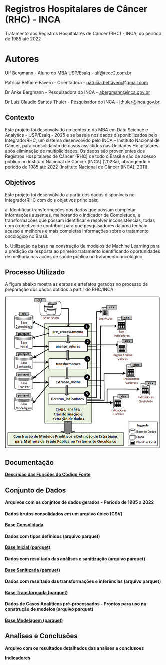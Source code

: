 # Registros Hospitalares de Câncer (RHC) - INCA
Tratamento dos Registros Hospitalares de Câncer (RHC) - INCA, do período de 1985 até 2022 

# Autores
Ulf Bergmann - Aluno do MBA USP/Esalq - ulf@tecc2.com.br

Patrícia Belfiore Fávero - Orientadora - patricia.belfavero@gmail.com 

Dr Anke Bergmann - Pesquisadora do INCA - abergmann@inca.gov.br

Dr Luiz Claudio Santos Thuler - Pesquisador do INCA - lthuler@inca.gov.br.


## Contexto
Este projeto foi desenvolvido no contexto do MBA em Data Science e Analytics - USP/Esalq - 2025 e se baseia nos dados disponibilizados pelo IntegradorRHC, um sistema desenvolvido pelo INCA – Instituto Nacional de Câncer, para consolidação de casos assistidos nas Unidades Hospitalares após eliminação de multiplicidades. Os dados são provenientes dos Registros Hospitalares de Câncer (RHC) de todo o Brasil e são de acesso público no Instituto Nacional de Câncer [INCA] (2023a), abrangendo o período de 1985 até 2022 (Instituto Nacional de Câncer [INCA], 2011).

## Objetivos
Este projeto foi desenvolvido a partir dos dados disponíveis no IntegradorRHC com dois objetivos principais:

a. Identificar transformações nos dados que possam completar informações ausentes, melhorando o indicador de Completude, e transformações que possam identificar e resolver inconsistências, todas com o objetivo de contribuir para que pesquisadores da área tenham acesso a melhores e mais completas informações sobre o tratamento oncológico no Brasil. 

b. Utilização da base na construção de modelos de Machine Learning para a predição da resposta ao primeiro tratamento identificando oportunidades de melhoria nas ações de saúde pública no tratamento oncológico.

## Processo Utilizado
A figura abaixo mostra as etapas e artefatos gerados no processo de preparação dos dados obtidos a partir do RHC/INCA

![Processo Utilizado](imagens/metodo.png)


## Documentação

[**Descriçao das Funções do Código Fonte**](https://ulf-tecc2.github.io/rhc_inca/site)

## Conjunto de Dados

**Arquivos com os conjntos de dados gerados - Período de 1985 a 2022** 


#### Dados brutos consolidados em um arquivo único (CSV)
[**Base Consolidada**](https://drive.google.com/uc?export=download&id=1cuQM-6iXD0h1iRdbIxkAS8epgMval-E0) 


#### Dados com tipos definidos (arquivo parquet)
[**Base Inicial  (parquet)**](https://drive.google.com/uc?export=download&id=1uPpY5HqBnu1Wk4rDjFAJuEATV-LUHJw_) 

 

#### Dados com resultado das análises e sanitização (arquivo parquet)
[**Base Sanitizada  (parquet)**](https://drive.google.com/uc?export=download&id=1r1THemc6rytFb_etlB_VF4nLoQrPnnWS) 



#### Dados com resultado das transformações e inferências (arquivo parquet)
[**Base Transformada  (parquet)**](https://drive.google.com/uc?export=download&id=1EwoECP30XTOj5fbbNQhgYXxElE_hNeKx) 



#### Dados de Casos Analíticos pré-processados - Prontos para uso na construção de modelos (arquivo parquet)
[**Base Modelagem (parquet)**](https://drive.google.com/uc?export=download&id=1IC6QiskG5XYzO5uKxgYO9nZlppzw0zta) 




## Analises e Conclusões
**Arquivo com os resultados detalhados das analises e conclusoes**

[**Indicadores**](dados/Publicos/Resultados.xlsx) 




